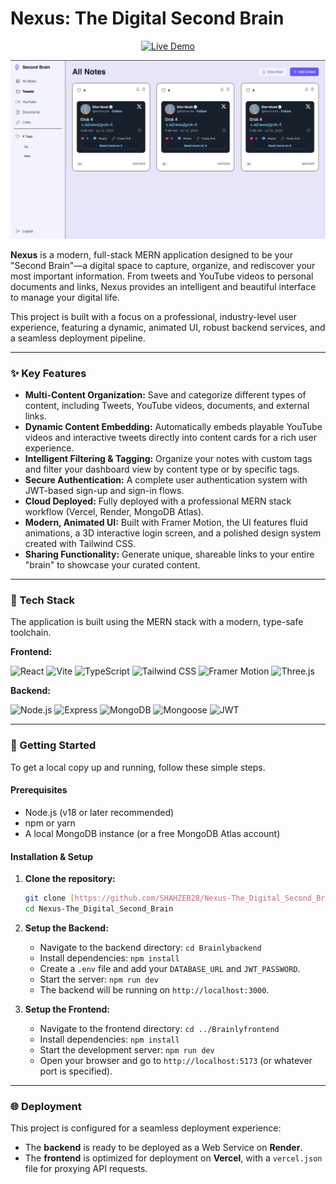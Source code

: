# Nexus: The Digital Second Brain

<p align="center">
  <a href="https://nexus-the-digital-second-brain.vercel.app/" target="_blank">
    <img src="https://img.shields.io/badge/Live-Demo-6a5af9?style=for-the-badge&logo=vercel" alt="Live Demo"/>
  </a>
</p>

![Nexus Dashboard Screenshot](Brainlyfrontend/public/brainlyy.jpeg)

**Nexus** is a modern, full-stack MERN application designed to be your "Second Brain"—a digital space to capture, organize, and rediscover your most important information. From tweets and YouTube videos to personal documents and links, Nexus provides an intelligent and beautiful interface to manage your digital life.

This project is built with a focus on a professional, industry-level user experience, featuring a dynamic, animated UI, robust backend services, and a seamless deployment pipeline.

---

### ✨ Key Features

* **Multi-Content Organization:** Save and categorize different types of content, including Tweets, YouTube videos, documents, and external links.
* **Dynamic Content Embedding:** Automatically embeds playable YouTube videos and interactive tweets directly into content cards for a rich user experience.
* **Intelligent Filtering & Tagging:** Organize your notes with custom tags and filter your dashboard view by content type or by specific tags.
* **Secure Authentication:** A complete user authentication system with JWT-based sign-up and sign-in flows.
* **Cloud Deployed:** Fully deployed with a professional MERN stack workflow (Vercel, Render, MongoDB Atlas).
* **Modern, Animated UI:** Built with Framer Motion, the UI features fluid animations, a 3D interactive login screen, and a polished design system created with Tailwind CSS.
* **Sharing Functionality:** Generate unique, shareable links to your entire "brain" to showcase your curated content.

---

### 🚀 Tech Stack

The application is built using the MERN stack with a modern, type-safe toolchain.

**Frontend:**
<p>
  <img src="https://img.shields.io/badge/React-61DAFB?style=for-the-badge&logo=react&logoColor=black" alt="React"/>
  <img src="https://img.shields.io/badge/Vite-646CFF?style=for-the-badge&logo=vite&logoColor=white" alt="Vite"/>
  <img src="https://img.shields.io/badge/TypeScript-3178C6?style=for-the-badge&logo=typescript&logoColor=white" alt="TypeScript"/>
  <img src="https://img.shields.io/badge/Tailwind_CSS-06B6D4?style=for-the-badge&logo=tailwindcss&logoColor=white" alt="Tailwind CSS"/>
  <img src="https://img.shields.io/badge/Framer_Motion-0055FF?style=for-the-badge&logo=framer&logoColor=white" alt="Framer Motion"/>
  <img src="https://img.shields.io/badge/Three.js-000000?style=for-the-badge&logo=three.js&logoColor=white" alt="Three.js"/>
</p>

**Backend:**
<p>
  <img src="https://img.shields.io/badge/Node.js-339933?style=for-the-badge&logo=nodedotjs&logoColor=white" alt="Node.js"/>
  <img src="https://img.shields.io/badge/Express-000000?style=for-the-badge&logo=express&logoColor=white" alt="Express"/>
  <img src="https://img.shields.io/badge/MongoDB-47A248?style=for-the-badge&logo=mongodb&logoColor=white" alt="MongoDB"/>
  <img src="https://img.shields.io/badge/Mongoose-880000?style=for-the-badge&logo=mongoose&logoColor=white" alt="Mongoose"/>
  <img src="https://img.shields.io/badge/JWT-000000?style=for-the-badge&logo=jsonwebtokens&logoColor=white" alt="JWT"/>
</p>

---

### 🏁 Getting Started

To get a local copy up and running, follow these simple steps.

#### **Prerequisites**

* Node.js (v18 or later recommended)
* npm or yarn
* A local MongoDB instance (or a free MongoDB Atlas account)

#### **Installation & Setup**

1.  **Clone the repository:**
    ```sh
    git clone [https://github.com/SHAHZEB28/Nexus-The_Digital_Second_Brain.git](https://github.com/SHAHZEB28/Nexus-The_Digital_Second_Brain.git)
    cd Nexus-The_Digital_Second_Brain
    ```

2.  **Setup the Backend:**
    * Navigate to the backend directory: `cd Brainlybackend`
    * Install dependencies: `npm install`
    * Create a `.env` file and add your `DATABASE_URL` and `JWT_PASSWORD`.
    * Start the server: `npm run dev`
    * The backend will be running on `http://localhost:3000`.

3.  **Setup the Frontend:**
    * Navigate to the frontend directory: `cd ../Brainlyfrontend`
    * Install dependencies: `npm install`
    * Start the development server: `npm run dev`
    * Open your browser and go to `http://localhost:5173` (or whatever port is specified).

---

### 🌐 Deployment

This project is configured for a seamless deployment experience:
* The **backend** is ready to be deployed as a Web Service on **Render**.
* The **frontend** is optimized for deployment on **Vercel**, with a `vercel.json` file for proxying API requests.
